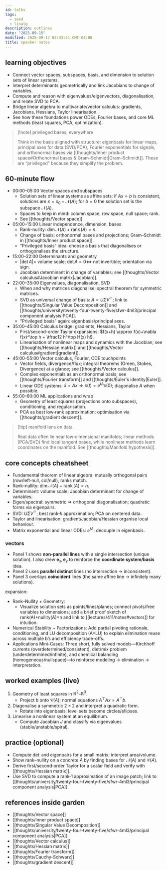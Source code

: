 ```yaml
---
id: talks
tags:
  - seed
  - linalg
description: outlines
date: "2025-09-15"
modified: 2025-09-17 02:33:51 GMT-04:00
title: speaker notes
---
```


## learning objectives

- Connect vector spaces, subspaces, basis, and dimension to solution sets of linear systems.
- Interpret determinants geometrically and link Jacobians to change of variables.
- Compute and reason with eigenvalues/eigenvectors, diagonalisation, and relate SVD to PCA.
- Bridge linear algebra to multivariate/vector calculus: gradients, Jacobians, Hessians, Taylor linearisation.
- See how these foundations power ODEs, Fourier bases, and core ML methods (least squares, PCA, optimization).

> [!note] privileged bases, everywhere
>
> Think in the basis aligned with structure: eigenbasis for linear maps, principal axes for data (SVD/PCA), Fourier exponentials for signals, and orthonormal bases via [[thoughts/Inner product space#Orthonormal bases & Gram–Schmidt|Gram–Schmidt]]. These are “privileged” because they simplify the problem.

## 60‑minute flow

- 00:00–05:00 Vector spaces and subspaces
  - Solution sets of linear systems as affine sets: if $A x = b$ is consistent, solutions are $x = x_0 + \mathcal{N}(A)$; for $b=0$ the solution set is the subspace $\mathcal{N}(A)$.
  - Spaces to keep in mind: column space, row space, null space; rank.
  - See [[thoughts/Vector space]].
- 05:00–15:00 Linear independence, dimension, bases
  - Rank–nullity: $\dim \mathcal{N}(A) + \operatorname{rank}(A) = n$.
  - Change of basis; orthonormal bases and projections; Gram–Schmidt in [[thoughts/Inner product space]].
  - “Privileged basis” idea: choose a basis that diagonalises or orthogonalises the structure.
- 15:00–22:00 Determinants and geometry
  - $|\det A| =$ volume scale; $\det A = 0 \iff$ not invertible; orientation via sign.
  - Jacobian determinant in change of variables; see [[thoughts/Vector calculus#Jacobian matrix|Jacobian]].
- 22:00–35:00 Eigenvalues, diagonalisation, SVD
  - When and why matrices diagonalise; spectral theorem for symmetric matrices.
  - SVD as universal change of basis: $A = U \Sigma V^\top$; link to [[thoughts/Singular Value Decomposition]] and [[thoughts/university/twenty-four-twenty-five/sfwr-4ml3/principal component analysis|PCA]].
  - “Privileged basis” again: eigenbasis/principal axes.
- 35:00–45:00 Calculus bridge: gradients, Hessians, Taylor
  - First/second-order Taylor expansions: $f(x+h) \approx f(x)+\nabla f(x)^\top h + \tfrac12 h^\top H(x) h$.
  - Linearisation of nonlinear maps and dynamics with the Jacobian; see [[thoughts/Hessian matrix]] and [[thoughts/Vector calculus#gradient|gradient]].
- 45:00–55:00 Vector calculus, Fourier, ODE touchpoints
  - Vector fields, divergence/flux; integral theorems (Green, Stokes, Divergence) at a glance; see [[thoughts/Vector calculus]].
  - Complex exponentials as an orthonormal basis; see [[thoughts/Fourier transform]] and [[thoughts/Euler's identity|Euler]].
  - Linear ODE systems: $\dot x = A x \Rightarrow x(t) = e^{tA} x(0)$; diagonalise $A$ when possible.
- 55:00–60:00 ML applications and wrap
  - Geometry of least squares (projections onto subspaces), conditioning, and regularisation.
  - PCA as best low‑rank approximation; optimisation via [[thoughts/gradient descent]].

> [!tip] manifold lens on data
>
> Real data often lie near low‑dimensional manifolds; linear methods (PCA/SVD) find local tangent bases, while nonlinear methods learn coordinates on the manifold. See [[thoughts/Manifold hypothesis]].

## core concepts cheatsheet

- Fundamental theorem of linear algebra: mutually orthogonal pairs (row/left‑null, col/null), ranks match.
- Rank–nullity: $\dim \mathcal{N}(A)+\operatorname{rank}(A)=n$.
- Determinant: volume scale; Jacobian determinant for change of variables.
- Eigen/spectral: symmetric $\Rightarrow$ orthogonal diagonalisation; quadratic forms via eigenpairs.
- SVD: $U\Sigma V^\top$; best rank‑$k$ approximation; PCA on centered data.
- Taylor and linearisation: gradient/Jacobian/Hessian organise local behaviour.
- Matrix exponential and linear ODEs: $e^{tA}$; decouple in eigenbasis.

### vectors

- Panel 1 shows **non-parallel lines** with a single intersection (unique solution). I also drew $\mathbf e_x, \mathbf e_y$ to reinforce the **coordinate system/basis** idea.
- Panel 2 uses **parallel distinct** lines (no intersection → inconsistent).
- Panel 3 overlays **coincident** lines (the same affine line → infinitely many solutions).

expansion:

- Rank–Nullity + Geometry:
  - Visualize solution sets as points/lines/planes; connect pivots/free variables to dimensions; add a brief proof sketch of rank(A)+nullity(A)=n and link to [[lectures/411/notes#vectors]] for intuition.
- Numerical Stability + Factorizations: Add partial pivoting rationale, conditioning, and LU decomposition (A=LU) to explain elimination reuse across multiple b’s and efficiency trade-offs.
- Applications Mini-Cases: Three short, fully solved models—Kirchhoff currents (overdetermined/consistent), diet/mix problem (underdetermined/infinite), and chemical balancing (homogeneous/nullspace)—to reinforce modeling → elimination → interpretation.

## worked examples (live)

1. Geometry of least squares in $\mathbb{R}^2$–$\mathbb{R}^3$.
   - Project $b$ onto $\mathcal{C}(A)$; normal equations $A^\top A x = A^\top b$.
2. Diagonalise a symmetric $2\times2$ and interpret a quadratic form.
   - Rotate into eigenbasis; level sets become circles/ellipses.
3. Linearise a nonlinear system at an equilibrium.
   - Compute Jacobian $J$ and classify via eigenvalues (stable/unstable/spiral).

## practice (optional)

- Compute $\det$ and eigenpairs for a small matrix; interpret area/volume.
- Show rank–nullity on a concrete $A$ by finding bases for $\mathcal{N}(A)$ and $\mathcal{C}(A)$.
- Derive first/second‑order Taylor for a scalar field and verify with [[thoughts/Hessian matrix]].
- Use SVD to compute a rank‑1 approximation of an image patch; link to [[thoughts/university/twenty-four-twenty-five/sfwr-4ml3/principal component analysis|PCA]].

## references inside garden

- [[thoughts/Vector space]]
- [[thoughts/Inner product space]]
- [[thoughts/Singular Value Decomposition]]
- [[thoughts/university/twenty-four-twenty-five/sfwr-4ml3/principal component analysis|PCA]]
- [[thoughts/Vector calculus]]
- [[thoughts/Hessian matrix]]
- [[thoughts/Fourier transform]]
- [[thoughts/Cauchy-Schwarz]]
- [[thoughts/gradient descent]]
